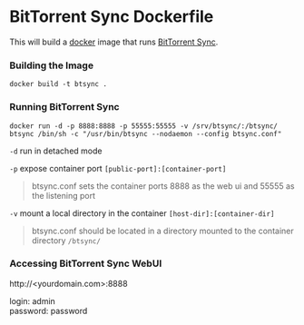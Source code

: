 BitTorrent Sync Dockerfile
==========================

This will build a [docker](http://www.docker.io/) image that runs [BitTorrent Sync](http://labs.bittorrent.com/experiments/sync.html).


### Building the Image ###

```
docker build -t btsync .
```


### Running BitTorrent Sync ###

```
docker run -d -p 8888:8888 -p 55555:55555 -v /srv/btsync/:/btsync/ btsync /bin/sh -c "/usr/bin/btsync --nodaemon --config btsync.conf"
```

`-d` run in detached mode

`-p` expose container port `[public-port]:[container-port]`
> btsync.conf sets the container ports 8888 as the web ui and 55555 as the listening port

`-v` mount a local directory in the container `[host-dir]:[container-dir]`
> btsync.conf should be located in a directory mounted to the container directory `/btsync/`


### Accessing BitTorrent Sync WebUI ###

http://&lt;yourdomain.com&gt;:8888

login: admin
<br>password: password


